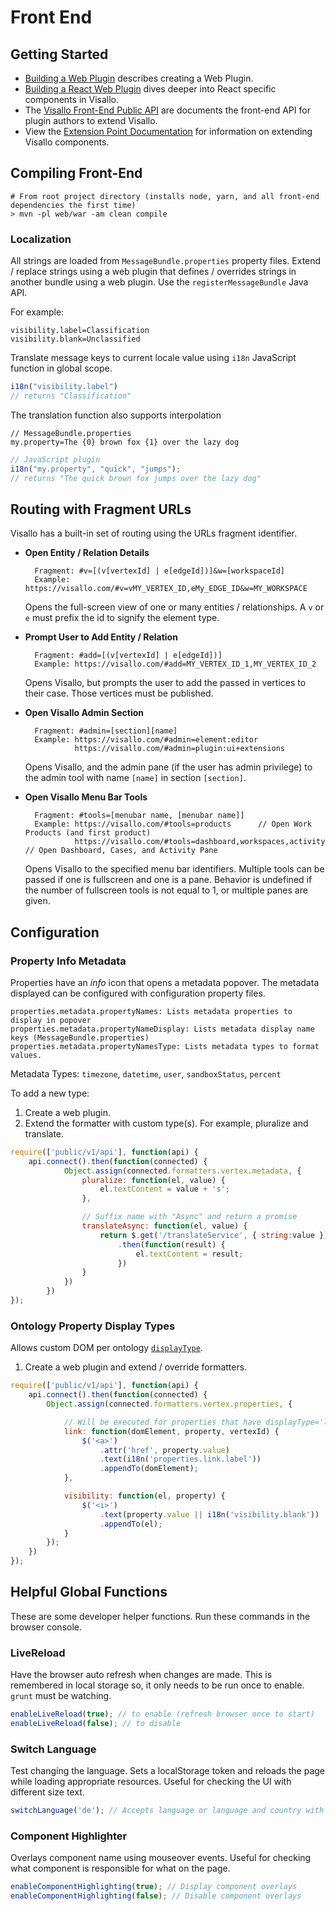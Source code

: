 # Front End

## Getting Started

* [Building a Web Plugin](../tutorials/webplugin.md) describes creating a Web Plugin.
* [Building a React Web Plugin](../tutorials/webplugin-react.md) dives deeper into React specific components in Visallo.
* The [Visallo Front-End Public API](../javascript/module-public_v1_api.html) are documents the front-end API for plugin authors to extend Visallo.
* View the [Extension Point Documentation](../extension-points/front-end/index.md) for information on extending Visallo components.

## Compiling Front-End

    # From root project directory (installs node, yarn, and all front-end dependencies the first time)
    > mvn -pl web/war -am clean compile

### Localization

All strings are loaded from `MessageBundle.properties` property files. Extend / replace strings using a web plugin that defines / overrides strings in another bundle using a web plugin. Use the `registerMessageBundle` Java API.

For example:

    visibility.label=Classification
    visibility.blank=Unclassified

Translate message keys to current locale value using `i18n` JavaScript function in global scope.

```js
i18n("visibility.label")
// returns "Classification"
```

The translation function also supports interpolation

    // MessageBundle.properties
    my.property=The {0} brown fox {1} over the lazy dog

```js
// JavaScript plugin
i18n("my.property", "quick", "jumps");
// returns "The quick brown fox jumps over the lazy dog"
```

## Routing with Fragment URLs

Visallo has a built-in set of routing using the URLs fragment identifier.

* **Open Entity / Relation Details** 

        Fragment: #v=[(v[vertexId] | e[edgeId])]&w=[workspaceId]
        Example: https://visallo.com/#v=vMY_VERTEX_ID,eMy_EDGE_ID&w=MY_WORKSPACE

    Opens the full-screen view of one or many entities / relationships. A `v` or `e` must prefix the id to signify the element type.

* **Prompt User to Add Entity / Relation**

        Fragment: #add=[(v[vertexId] | e[edgeId])]
        Example: https://visallo.com/#add=MY_VERTEX_ID_1,MY_VERTEX_ID_2

    Opens Visallo, but prompts the user to add the passed in vertices to their case. Those vertices must be published.

* **Open Visallo Admin Section**
    
        Fragment: #admin=[section][name]
        Example: https://visallo.com/#admin=element:editor
                 https://visallo.com/#admin=plugin:ui+extensions

    Opens Visallo, and the admin pane (if the user has admin privilege) to the admin tool with name `[name]` in section `[section]`. 

* **Open Visallo Menu Bar Tools**

        Fragment: #tools=[menubar name, [menubar name]]
        Example: https://visallo.com/#tools=products      // Open Work Products (and first product)
                 https://visallo.com/#tools=dashboard,workspaces,activity // Open Dashboard, Cases, and Activity Pane

    Opens Visallo to the specified menu bar identifiers. Multiple tools can be passed if one is fullscreen and one is a pane. Behavior is undefined if the number of fullscreen tools is not equal to 1, or multiple panes are given.

## Configuration

### Property Info Metadata

Properties have an *info* icon that opens a metadata popover. The metadata displayed can be configured with configuration property files.

    properties.metadata.propertyNames: Lists metadata properties to display in popover
    properties.metadata.propertyNameDisplay: Lists metadata display name keys (MessageBundle.properties)
    properties.metadata.propertyNamesType: Lists metadata types to format values.

Metadata Types: `timezone`, `datetime`, `user`, `sandboxStatus`, `percent`

To add a new type:

1. Create a web plugin.
2. Extend the formatter with custom type(s). For example, pluralize and translate. 

```js
require(['public/v1/api'], function(api) {
    api.connect().then(function(connected) {
            Object.assign(connected.formatters.vertex.metadata, {
                pluralize: function(el, value) {
                    el.textContent = value + 's';
                },

                // Suffix name with "Async" and return a promise
                translateAsync: function(el, value) {
                    return $.get('/translateService', { string:value })
                        .then(function(result) {
                            el.textContent = result;
                        })
                }
            })
        })
});
```

### Ontology Property Display Types

Allows custom DOM per ontology [`displayType`](../getting-started/ontology.md).

1. Create a web plugin and extend / override formatters.

```js
require(['public/v1/api'], function(api) {
    api.connect().then(function(connected) {
        Object.assign(connected.formatters.vertex.properties, {

            // Will be executed for properties that have displayType='link'
            link: function(domElement, property, vertexId) {
                $('<a>')
                    .attr('href', property.value)
                    .text(i18n('properties.link.label'))
                    .appendTo(domElement);
            },

            visibility: function(el, property) {
                $('<i>')
                    .text(property.value || i18n('visibility.blank'))
                    .appendTo(el);
            }
        });
    })
});
```

## Helpful Global Functions

These are some developer helper functions. Run these commands in the browser console.

### LiveReload

Have the browser auto refresh when changes are made. This is remembered in local storage so, it only needs to be run once to enable. `grunt` must be watching.

```js
enableLiveReload(true); // to enable (refresh browser once to start)
enableLiveReload(false); // to disable
```

### Switch Language

Test changing the language. Sets a localStorage token and reloads the page while loading appropriate resources. Useful for checking the UI with different size text.

```js
switchLanguage('de'); // Accepts language or language and country with "_". Ex: en_us
```

### Component Highlighter

Overlays component name using mouseover events. Useful for checking what component is responsible for what on the page.

```js
enableComponentHighlighting(true); // Display component overlays
enableComponentHighlighting(false); // Disable component overlays
```

